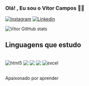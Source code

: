 ### Olá! , Eu sou o Vitor Campos 🤙🏾

[![Instagram](https://img.shields.io/badge/Instagram-E4405F?style=for-the-badge&logo=instagram&logoColor=white)](https://www.instagram.com/vitorsilva.nodejs/)
[![Linkedin](https://img.shields.io/badge/LinkedIn-0077B5?style=for-the-badge&logo=linkedin&logoColor=white)](https://www.linkedin.com/in/vitor-campos-6b47a2289/)

![Vitor GitHub stats](https://github-readme-stats.vercel.app/api?username=vitorCamoos&show_icons=true&theme=synthwave)

## Linguagens que estudo 

<div style="display: inline_block"><br/>
<img align="center" alt="html5" src="https://img.shields.io/badge/HTML5-E34F26?style=for-the-badge&logo=html5&logoColor=white"> 
<img align="center" alt"css3" src="https://img.shields.io/badge/CSS3-1572B6?style=for-the-badge&logo=css3&logoColor=whitelogoColor=white">
<img align="center" alt"C#" src="https://img.shields.io/badge/C%23-239120?style=for-the-badge&logo=c-sharp&logoColor=white">
<img align="center" alt"Mysql" src="https://img.shields.io/badge/MySQL-00000F?style=for-the-badge&logo=mysql&logoColor=white">
<img align="center" alt="excel" src="https://img.shields.io/badge/Microsoft_Excel-217346?style=for-the-badge&logo=microsoft-excel&logoColor=white">
</div><br/>

Apaixonado por aprender 

